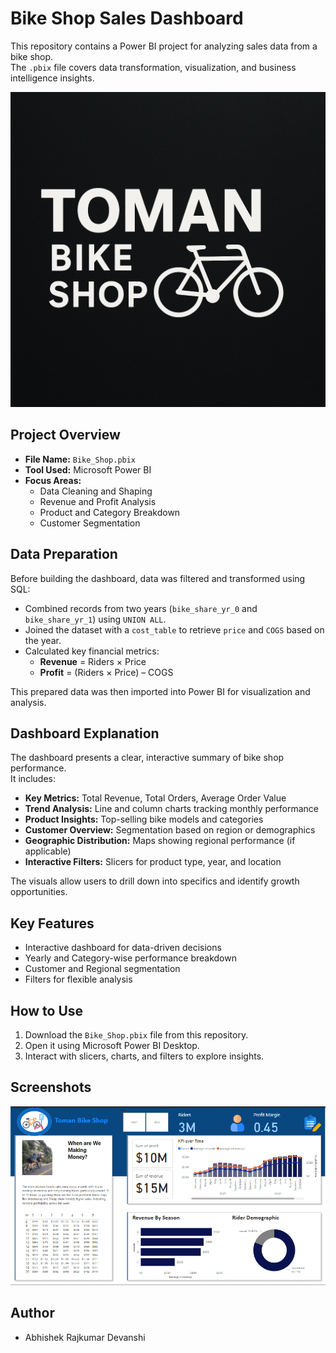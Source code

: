 # Bike Shop Sales Dashboard

This repository contains a Power BI project for analyzing sales data from a bike shop.  
The `.pbix` file covers data transformation, visualization, and business intelligence insights.

![BikeShop Logo](https://github.com/Abhishek199820/bike_shop/blob/main/TomanBikeShop.png)

## Project Overview

- **File Name:** `Bike_Shop.pbix`
- **Tool Used:** Microsoft Power BI
- **Focus Areas:**
  - Data Cleaning and Shaping
  - Revenue and Profit Analysis
  - Product and Category Breakdown
  - Customer Segmentation

## Data Preparation

Before building the dashboard, data was filtered and transformed using SQL:

- Combined records from two years (`bike_share_yr_0` and `bike_share_yr_1`) using `UNION ALL`.
- Joined the dataset with a `cost_table` to retrieve `price` and `COGS` based on the year.
- Calculated key financial metrics:
  - **Revenue** = Riders × Price
  - **Profit** = (Riders × Price) – COGS

This prepared data was then imported into Power BI for visualization and analysis.

## Dashboard Explanation

The dashboard presents a clear, interactive summary of bike shop performance.  
It includes:

- **Key Metrics:** Total Revenue, Total Orders, Average Order Value
- **Trend Analysis:** Line and column charts tracking monthly performance
- **Product Insights:** Top-selling bike models and categories
- **Customer Overview:** Segmentation based on region or demographics
- **Geographic Distribution:** Maps showing regional performance (if applicable)
- **Interactive Filters:** Slicers for product type, year, and location

The visuals allow users to drill down into specifics and identify growth opportunities.

## Key Features

- Interactive dashboard for data-driven decisions
- Yearly and Category-wise performance breakdown
- Customer and Regional segmentation
- Filters for flexible analysis

## How to Use

1. Download the `Bike_Shop.pbix` file from this repository.
2. Open it using Microsoft Power BI Desktop.
3. Interact with slicers, charts, and filters to explore insights.

## Screenshots

![BikeShop Dashboard](https://github.com/Abhishek199820/bike_shop/blob/main/BikeShop-Dashboard.png)

## Author

- Abhishek Rajkumar Devanshi

